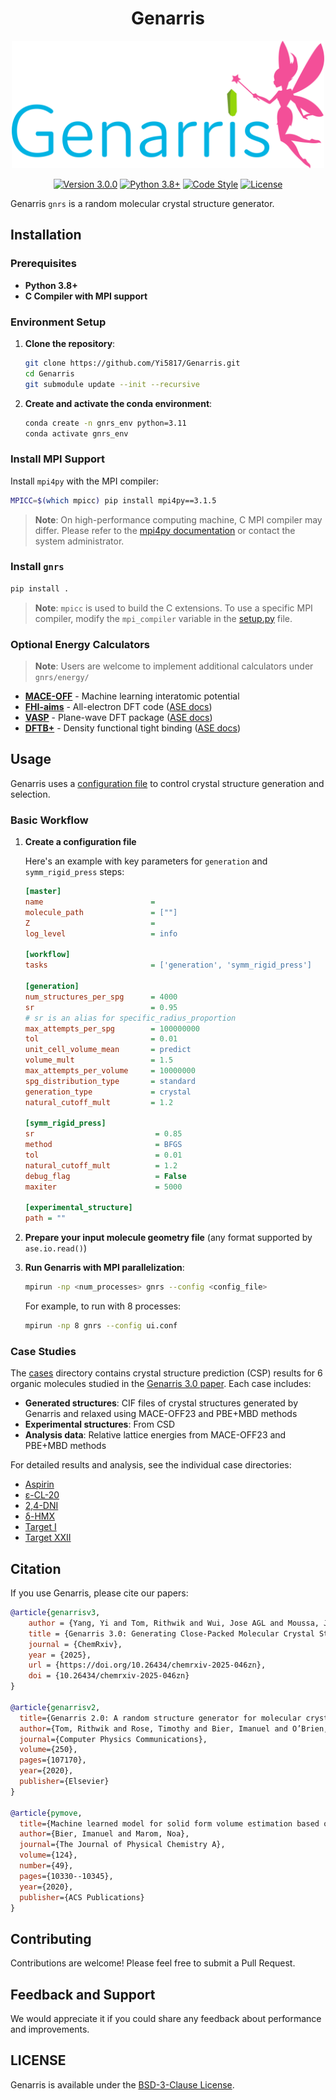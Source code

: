 <h1 align="center"> Genarris </h1>

<p align="center">
  <img width="500" src="assets/Genarris_logo.png" alt="Genarris Logo">
</p>

<p align="center">
  <a href="https://github.com/Yi5817/Genarris/releases"><img src="https://img.shields.io/badge/version-3.0.0-green" alt="Version 3.0.0"></a>
  <a href="https://www.python.org/downloads/"><img src="https://img.shields.io/badge/python-3.8%2B-blue" alt="Python 3.8+"></a>
  <a href="https://github.com/Yi5817/Genarris/actions/workflows/lint.yml"><img src="https://github.com/Yi5817/Genarris/actions/workflows/lint.yml/badge.svg" alt="Code Style"></a>
  <a href="LICENSE"><img src="https://img.shields.io/badge/license-BSD--3--Clause-blue" alt="License"></a>
</p>


Genarris `gnrs` is a random molecular crystal structure generator.

## Installation

### Prerequisites

- **Python 3.8+**
- **C Compiler with MPI support**
  
### Environment Setup

1. **Clone the repository**:

   ```bash
   git clone https://github.com/Yi5817/Genarris.git
   cd Genarris
   git submodule update --init --recursive
   ```

2. **Create and activate the conda environment**:

   ```bash
   conda create -n gnrs_env python=3.11
   conda activate gnrs_env
   ```

### Install MPI Support

Install `mpi4py` with the MPI compiler:

```bash
MPICC=$(which mpicc) pip install mpi4py==3.1.5
```

> **Note**: On high-performance computing machine, C MPI compiler may differ. Please refer to the [mpi4py documentation](https://mpi4py.readthedocs.io/en/stable/install.html) or contact the system administrator.

### Install `gnrs`

   ```bash
   pip install .
   ```

   > **Note**: `mpicc` is used to build the C extensions. To use a specific MPI compiler, modify the `mpi_compiler` variable in the [setup.py](./setup.py) file.

### Optional Energy Calculators

> **Note**: Users are welcome to implement additional calculators under `gnrs/energy/`

- **[MACE-OFF](https://github.com/ACEsuit/mace)** - Machine learning interatomic potential
- **[FHI-aims](https://fhi-aims.org/)** - All-electron DFT code ([ASE docs](https://wiki.fysik.dtu.dk/ase/ase/calculators/FHI-aims.html))
- **[VASP](https://www.vasp.at/)** - Plane-wave DFT package ([ASE docs](https://wiki.fysik.dtu.dk/ase/ase/calculators/vasp.html))
- **[DFTB+](https://dftbplus.org/)** - Density functional tight binding ([ASE docs](https://wiki.fysik.dtu.dk/ase/ase/calculators/dftb.html))

## Usage

Genarris uses a [configuration file](https://docs.python.org/3/library/configparser.html) to control crystal structure generation and selection.

### Basic Workflow

1. **Create a configuration file**
   
   Here's an example with key parameters for `generation` and `symm_rigid_press` steps:

   ```ini
   [master]
   name                        = 
   molecule_path               = [""]
   Z                           = 
   log_level                   = info

   [workflow]
   tasks                       = ['generation', 'symm_rigid_press']

   [generation]
   num_structures_per_spg      = 4000
   sr                          = 0.95
   # sr is an alias for specific_radius_proportion
   max_attempts_per_spg        = 100000000
   tol                         = 0.01
   unit_cell_volume_mean       = predict
   volume_mult                 = 1.5 
   max_attempts_per_volume     = 10000000
   spg_distribution_type       = standard
   generation_type             = crystal
   natural_cutoff_mult         = 1.2

   [symm_rigid_press]
   sr                           = 0.85
   method                       = BFGS
   tol                          = 0.01
   natural_cutoff_mult          = 1.2
   debug_flag                   = False
   maxiter                      = 5000

   [experimental_structure]
   path = ""
   ```
2. **Prepare your input molecule geometry file** (any format supported by `ase.io.read()`)
3. **Run Genarris with MPI parallelization**:

   ```bash
   mpirun -np <num_processes> gnrs --config <config_file>
   ```

   For example, to run with 8 processes:
   ```bash
   mpirun -np 8 gnrs --config ui.conf
   ```

### Case Studies

The [cases](./cases) directory contains crystal structure prediction (CSP) results for 6 organic molecules studied in the [Genarris 3.0 paper](https://doi.org/10.26434/chemrxiv-2025-046zn). Each case includes:
- **Generated structures**: CIF files of crystal structures generated by Genarris and relaxed using MACE-OFF23 and PBE+MBD methods
- **Experimental structures**: From CSD
- **Analysis data**: Relative lattice energies from MACE-OFF23 and PBE+MBD methods

For detailed results and analysis, see the individual case directories:
- [Aspirin](./cases/aspirin)
- [ε-CL-20](./cases/CL-20)
- [2,4-DNI](./cases/DNI)
- [δ-HMX](./cases/HMX)
- [Target I](./cases/Target-I)
- [Target XXII](./cases/Target_XXII)
  
## Citation

If you use Genarris, please cite our papers:
```bibtex
@article{genarrisv3,
    author = {Yang, Yi and Tom, Rithwik and Wui, Jose AGL and Moussa, Jonathan E and Marom, Noa},
    title = {Genarris 3.0: Generating Close-Packed Molecular Crystal Structures with Rigid Press},
    journal = {ChemRxiv},
    year = {2025},
    url = {https://doi.org/10.26434/chemrxiv-2025-046zn},
    doi = {10.26434/chemrxiv-2025-046zn}
}

@article{genarrisv2,
  title={Genarris 2.0: A random structure generator for molecular crystals},
  author={Tom, Rithwik and Rose, Timothy and Bier, Imanuel and O’Brien, Harriet and V{\'a}zquez-Mayagoitia, {\'A}lvaro and Marom, Noa},
  journal={Computer Physics Communications},
  volume={250},
  pages={107170},
  year={2020},
  publisher={Elsevier}
}

@article{pymove,
  title={Machine learned model for solid form volume estimation based on packing-accessible surface and molecular topological fragments},
  author={Bier, Imanuel and Marom, Noa},
  journal={The Journal of Physical Chemistry A},
  volume={124},
  number={49},
  pages={10330--10345},
  year={2020},
  publisher={ACS Publications}
}
```

## Contributing

Contributions are welcome! Please feel free to submit a Pull Request.

## Feedback and Support

We would appreciate it if you could share any feedback about performance and improvements.

## LICENSE

Genarris is available under the [BSD-3-Clause License](LICENSE).
